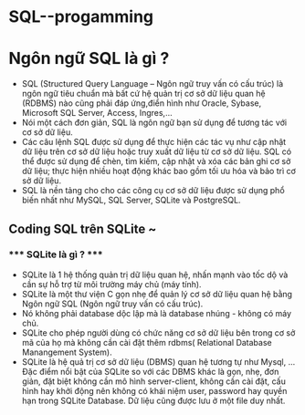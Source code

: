 # SQL--progamming

# Ngôn ngữ SQL là gì ? 

* SQL (Structured Query Language – Ngôn ngữ truy vấn có cấu trúc) là ngôn ngữ tiêu chuẩn mà bất cứ hệ quản trị cơ sở dữ liệu quan hệ (RDBMS) nào cũng phải đáp ứng,điển hình như Oracle, Sybase, Microsoft SQL Server, Access, Ingres,…
* Nói một cách đơn giản, SQL là ngôn ngữ bạn sử dụng để tương tác với cơ sở dữ liệu.
* Các câu lệnh SQL được sử dụng để thực hiện các tác vụ như cập nhật dữ liệu trên cơ sở dữ liệu hoặc truy xuất dữ liệu từ cơ sở dữ liệu. SQL có thể được sử dụng để chèn, tìm kiếm, cập nhật và xóa các bản ghi cơ sở dữ liệu; thực hiện nhiều hoạt động khác bao gồm tối ưu hóa và bảo trì cơ sở dữ liệu.
* SQL là nền tảng cho cho các công cụ cơ sở dữ liệu được sử dụng phổ biến nhất như MySQL, SQL Server, SQLite và PostgreSQL.

## Coding SQL trên SQLite ~
### *** SQLite là gì ? ***
- SQLite là 1 hệ thống quản trị dữ liệu quan hệ, nhấn mạnh vào tốc dộ và cần sự hỗ trợ từ môi trường máy chủ (máy tính).
- SQLite là một thư viện C gọn nhẹ để quản lý cơ sở dữ liệu quan hệ bằng Ngôn ngữ SQL (Ngôn ngữ truy vấn có cấu trúc).
- Nó không phải database dộc lập mà là database nhúng -  không có máy chủ.
- SQLite cho phép người dùng có chức năng cơ sở dữ liệu bên trong cơ sở mã của họ mà không cần cài đặt thêm rdbms( Relational Database Manangement System).
- SQLite là hệ quả trị cơ sở dữ liệu (DBMS) quan hệ tương tự như Mysql, ... Đặc điểm nổi bật của SQLite so với các DBMS khác là gọn, nhẹ, đơn giản, đặt biệt không cần mô hình server-client, không cần cài đặt, cấu hình hay khởi động nên không có khái niệm user, password hay quyền hạn trong SQLite Database. Dữ liệu cũng được lưu ở một file duy nhất.
